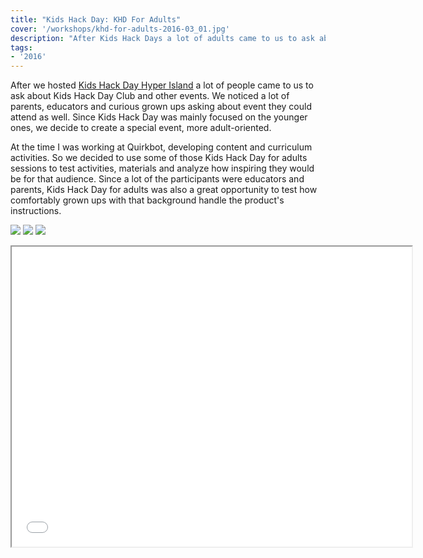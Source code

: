 ```yaml
---
title: "Kids Hack Day: KHD For Adults"
cover: '/workshops/khd-for-adults-2016-03_01.jpg'
description: "After Kids Hack Days a lot of adults came to us to ask about participation. We decide to create a special event only for them."
tags:
- '2016'
---
```


After we hosted [Kids Hack Day Hyper Island](/workshop/2016-03-kids-hack-day-hyper-island) a lot of people came to us to ask about Kids Hack Day Club and other events. We noticed a lot of parents, educators and curious grown ups asking about event they could attend as well. Since Kids Hack Day was mainly focused on the younger ones, we decide to create a special event, more adult-oriented.

At the time I was working at Quirkbot, developing content and curriculum activities. So we decided to use some of those Kids Hack Day for adults sessions to test activities, materials and analyze how inspiring they would be for that audience. Since a lot of the participants were educators and parents, Kids Hack Day for adults was also a great opportunity to test how comfortably grown ups with that background handle the product's instructions.

![](/workshops/khd-for-adults-2016-03_01.jpg)
![](/workshops/khd-for-adults-2016-03_02.jpg)
![](/workshops/khd-for-adults-2016-03_03.jpg)

<iframe width="640" height="480" src="//www.youtube.com/embed/IbrmV32dptE" allowfullscreen></iframe>
